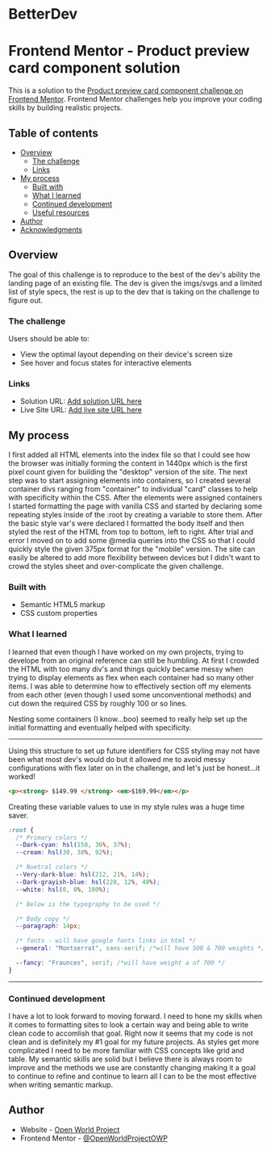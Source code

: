 # BetterDev
# Frontend Mentor - Product preview card component solution

This is a solution to the [Product preview card component challenge on Frontend Mentor](https://www.frontendmentor.io/challenges/product-preview-card-component-GO7UmttRfa). Frontend Mentor challenges help you improve your coding skills by building realistic projects.

## Table of contents

- [Overview](#overview)
  - [The challenge](#the-challenge)
  - [Links](#links)
- [My process](#my-process)
  - [Built with](#built-with)
  - [What I learned](#what-i-learned)
  - [Continued development](#continued-development)
  - [Useful resources](#useful-resources)
- [Author](#author)
- [Acknowledgments](#acknowledgments)

## Overview

The goal of this challenge is to reproduce to the best of the dev's ability the landing page of an existing file. The dev is given the imgs/svgs and a limited list of style specs, the rest is up to the dev that is taking on the challenge to figure out.

### The challenge

Users should be able to:

- View the optimal layout depending on their device's screen size
- See hover and focus states for interactive elements

### Links

- Solution URL: [Add solution URL here](https://your-solution-url.com)
- Live Site URL: [Add live site URL here](https://your-live-site-url.com)

## My process

I first added all HTML elements into the index file so that I could see how the browser was initially forming the content in 1440px which is the first pixel count given for building the "desktop" version of the site. The next step was to start assigning elements into containers, so I created several container divs ranging from "container" to individual "card" classes to help with specificity within the CSS. After the elements were assigned containers I started formatting the page with vanilla CSS and started by declaring some repeating styles inside of the :root by creating a variable to store them. After the basic style var's were declared I formatted the body itself and then styled the rest of the HTML from top to bottom, left to right. After trial and error I moved on to add some @media queries into the CSS so that I could quickly style the given 375px format for the "mobile" version. The site can easily be altered to add more flexibility between devices but I didn't want to crowd the styles sheet and over-complicate the given challenge.

### Built with

- Semantic HTML5 markup
- CSS custom properties

### What I learned

I learned that even though I have worked on my own projects, trying to develope from an original reference can still be humbling. At first I crowded the HTML with too many div's and things quickly became messy when trying to display elements as flex when each container had so many other items. I was able to determine how to effectively section off my elements from each other (even though I used some unconventional methods) and cut down the required CSS by roughly 100 or so lines.

Nesting some containers (I know...boo) seemed to really help set up the initial formatting and eventually helped with specificity.

---

Using this structure to set up future identifiers for CSS styling may not have been what most dev's would do but it allowed me to avoid messy configurations with flex later on in the challenge, and let's just be honest...it worked!

```html
<p><strong> $149.99 </strong> <em>$169.99</em></p>
```

Creating these variable values to use in my style rules was a huge time saver.

```css
:root {
  /* Primary colors */
  --Dark-cyan: hsl(158, 36%, 37%);
  --cream: hsl(30, 38%, 92%);

  /* Nuetral colors */
  --Very-dark-blue: hsl(212, 21%, 14%);
  --Dark-grayish-blue: hsl(228, 12%, 48%);
  --white: hsl(0, 0%, 100%);

  /* Below is the typography to be used */

  /* Body copy */
  --paragraph: 14px;

  /* fonts - will have google fonts links in html */
  --general: "Montserrat", sans-serif; /*will have 500 & 700 weights */

  --fancy: "Fraunces", serif; /*will have weight a of 700 */
}
```

---

### Continued development

I have a lot to look forward to moving forward. I need to hone my skills when it comes to formatting sites to look a certain way and being able to write clean code to accomlish that goal. Right now it seems that my code is not clean and is definitely my #1 goal for my future projects. As styles get more complicated I need to be more familiar with CSS concepts like grid and table. My semantic skills are solid but I believe there is always room to improve and the methods we use are constantly changing making it a goal to continue to refine and continue to learn all I can to be the most effective when writing semantic markup.

## Author

- Website - [Open World Project](https://openworldproject.dev)
- Frontend Mentor - [@OpenWorldProjectOWP](https://www.frontendmentor.io/profile/OpenWorldProjectOWP)
